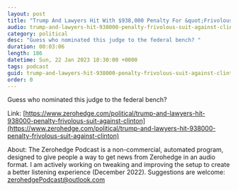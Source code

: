 ```yaml
---
layout: post
title: "Trump And Lawyers Hit With $938,000 Penalty For &quot;Frivolous&quot; Suit Against Clinton"
audio: trump-and-lawyers-hit-938000-penalty-frivolous-suit-against-clinton-0
category: political
desc: "Guess who nominated this judge to the federal bench? "
duration: 00:03:06
length: 186
datetime: Sun, 22 Jan 2023 18:30:00 +0000
tags: podcast
guid: trump-and-lawyers-hit-938000-penalty-frivolous-suit-against-clinton-0
order: 0
---
```

Guess who nominated this judge to the federal bench? 

Link: [https://www.zerohedge.com/political/trump-and-lawyers-hit-938000-penalty-frivolous-suit-against-clinton](https://www.zerohedge.com/political/trump-and-lawyers-hit-938000-penalty-frivolous-suit-against-clinton)

About: The Zerohedge Podcast is a non-commercial, automated program, designed to give people a way to get news from Zerohedge in an audio format.  I am actively working on tweaking and improving the setup to create a better listening experience (December 2022).  Suggestions are welcome: [zerohedgePodcast@outlook.com](mailto:zerohedgePodcast@outlook.com)